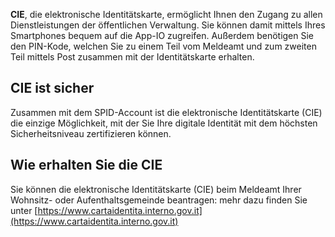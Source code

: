 **CIE**, die elektronische Identitätskarte, ermöglicht Ihnen den Zugang zu allen Dienstleistungen der öffentlichen Verwaltung. Sie können damit mittels Ihres Smartphones bequem auf die App-IO zugreifen. Außerdem benötigen Sie den PIN-Kode, welchen Sie zu einem Teil vom Meldeamt und zum zweiten Teil mittels Post zusammen mit der Identitätskarte erhalten.

## CIE ist sicher

Zusammen mit dem SPID-Account ist die elektronische Identitätskarte (CIE) die einzige Möglichkeit, mit der Sie Ihre digitale Identität mit dem höchsten Sicherheitsniveau zertifizieren können.

## Wie erhalten Sie die CIE

Sie können die elektronische Identitätskarte (CIE) beim Meldeamt Ihrer Wohnsitz- oder Aufenthaltsgemeinde beantragen: mehr dazu finden Sie unter [https://www.cartaidentita.interno.gov.it](https://www.cartaidentita.interno.gov.it)
